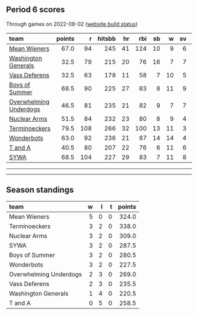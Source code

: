 

## Period 6 scores

Through games on 2022-08-02 ([website build status](https://github.com/brian-bot/pl-site/actions))


|team                                              | points|   r| hitsbb| hr| rbi| sb|  w| sv|  so|   era|  whip|
|:-------------------------------------------------|------:|---:|------:|--:|---:|--:|--:|--:|---:|-----:|-----:|
|[Mean Wieners](./meanwieners)                     |   67.0|  94|    245| 41| 124| 10|  9|  6| 140| 3.743| 1.196|
|[Washington Generals](./washingtongenerals)       |   32.5|  79|    215| 20|  76| 16|  7|  7| 106| 4.364| 1.225|
|[Vass Deferens](./vassdeferens)                   |   32.5|  63|    178| 11|  58|  7| 10|  5| 117| 3.148| 1.142|
|[Boys of Summer](./boysofsummer)                  |   68.5|  90|    225| 27|  83|  8| 11|  9| 139| 1.980| 0.939|
|[Overwhelming Underdogs](./overwhelmingunderdogs) |   46.5|  81|    235| 21|  82|  9|  7|  7| 144| 4.197| 1.148|
|[Nuclear Arms](./nucleararms)                     |   51.5|  84|    232| 23|  80|  8|  9|  4| 152| 3.475| 1.129|
|[Terminoeckers](./terminoeckers)                  |   79.5| 108|    266| 32| 100| 13| 11|  3| 180| 3.397| 1.094|
|[Wonderbots](./wonderbots)                        |   63.0|  92|    236| 21|  87| 14| 14|  4| 161| 3.887| 1.209|
|[T and A](./tanda)                                |   40.5|  80|    207| 22|  76|  6| 11|  6| 196| 3.975| 1.287|
|[SYWA](./sywa)                                    |   68.5| 104|    227| 29|  83|  7| 11|  8| 158| 3.747| 1.084|

* * *
* * *

## Season standings


|team                   |  w|  l|  t| points|
|:----------------------|--:|--:|--:|------:|
|Mean Wieners           |  5|  0|  0|  324.0|
|Terminoeckers          |  3|  2|  0|  338.0|
|Nuclear Arms           |  3|  2|  0|  309.0|
|SYWA                   |  3|  2|  0|  287.5|
|Boys of Summer         |  3|  2|  0|  280.5|
|Wonderbots             |  3|  2|  0|  227.5|
|Overwhelming Underdogs |  2|  3|  0|  269.0|
|Vass Deferens          |  2|  3|  0|  235.5|
|Washington Generals    |  1|  4|  0|  220.5|
|T and A                |  0|  5|  0|  258.5|


